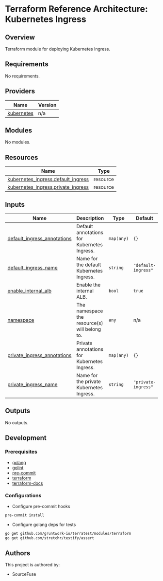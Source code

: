 # Terraform Reference Architecture: Kubernetes Ingress

## Overview

Terraform module for deploying Kubernetes Ingress.  

<!-- BEGINNING OF PRE-COMMIT-TERRAFORM DOCS HOOK -->
## Requirements

No requirements.

## Providers

| Name | Version |
|------|---------|
| <a name="provider_kubernetes"></a> [kubernetes](#provider\_kubernetes) | n/a |

## Modules

No modules.

## Resources

| Name | Type |
|------|------|
| [kubernetes_ingress.default_ingress](https://registry.terraform.io/providers/hashicorp/kubernetes/latest/docs/resources/ingress) | resource |
| [kubernetes_ingress.private_ingress](https://registry.terraform.io/providers/hashicorp/kubernetes/latest/docs/resources/ingress) | resource |

## Inputs

| Name | Description | Type | Default | Required |
|------|-------------|------|---------|:--------:|
| <a name="input_default_ingress_annotations"></a> [default\_ingress\_annotations](#input\_default\_ingress\_annotations) | Default annotations for Kubernetes Ingress. | `map(any)` | `{}` | no |
| <a name="input_default_ingress_name"></a> [default\_ingress\_name](#input\_default\_ingress\_name) | Name for the default Kubernetes Ingress. | `string` | `"default-ingress"` | no |
| <a name="input_enable_internal_alb"></a> [enable\_internal\_alb](#input\_enable\_internal\_alb) | Enable the internal ALB. | `bool` | `true` | no |
| <a name="input_namespace"></a> [namespace](#input\_namespace) | The namespace the resource(s) will belong to. | `any` | n/a | yes |
| <a name="input_private_ingress_annotations"></a> [private\_ingress\_annotations](#input\_private\_ingress\_annotations) | Private annotations for Kubernetes Ingress. | `map(any)` | `{}` | no |
| <a name="input_private_ingress_name"></a> [private\_ingress\_name](#input\_private\_ingress\_name) | Name for the private Kubernetes Ingress. | `string` | `"private-ingress"` | no |

## Outputs

No outputs.
<!-- END OF PRE-COMMIT-TERRAFORM DOCS HOOK -->

## Development

### Prerequisites

* [golang](https://golang.org/doc/install#install)
* [golint](https://github.com/golang/lint#installation)
* [pre-commit](https://pre-commit.com/#install)
* [terraform](https://learn.hashicorp.com/terraform/getting-started/install#installing-terraform)
* [terraform-docs](https://github.com/segmentio/terraform-docs)

### Configurations
* Configure pre-commit hooks  
```sh
pre-commit install
```

* Configure golang deps for tests
```sh
go get github.com/gruntwork-io/terratest/modules/terraform
go get github.com/stretchr/testify/assert
```

## Authors

This project is authored by:  
* SourceFuse  
